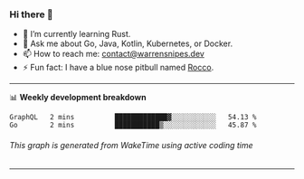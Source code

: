 ### Hi there 👋

- 🌱 I’m currently learning Rust.
- 💬 Ask me about Go, Java, Kotlin, Kubernetes, or Docker.
- 📫 How to reach me: contact@warrensnipes.dev
- ⚡ Fun fact: I have a blue nose pitbull named [Rocco](https://i.imgur.com/iLsSCKu.jpg).

-------

📊 **Weekly development breakdown**
<!--START_SECTION:waka-->

```text
GraphQL   2 mins          █████████████▓░░░░░░░░░░░   54.13 %
Go        2 mins          ███████████▒░░░░░░░░░░░░░   45.87 %
```

<!--END_SECTION:waka-->
###### *This graph is generated from WakeTime using active coding time*
-------
